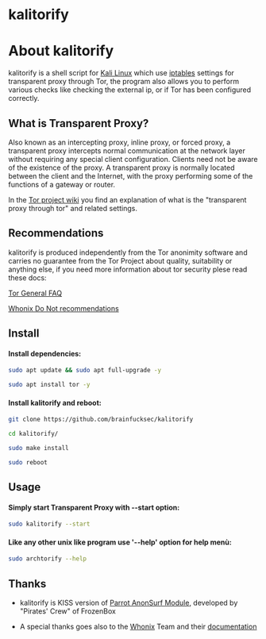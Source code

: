 # kalitorify

# About kalitorify

kalitorify is a shell script for [Kali Linux](https://www.kali.org/) which use [iptables](https://www.netfilter.org/projects/iptables/index.html) settings for transparent proxy through Tor, the program also allows you to perform various checks like checking the external ip, or if Tor has been configured correctly.

## What is Transparent Proxy?

Also known as an intercepting proxy, inline proxy, or forced proxy, a transparent proxy intercepts normal communication at the network layer without requiring any special client configuration. Clients need not be aware of the existence of the proxy. A transparent proxy is normally located between the client and the Internet, with the proxy performing some of the functions of a gateway or router.

In the [Tor project wiki](https://trac.torproject.org/projects/tor/wiki/doc/TransparentProxy) you find an explanation of what is the "transparent proxy through tor" and related settings.

## Recommendations

kalitorify is produced independently from the Tor anonimity software and carries no guarantee from the Tor Project about quality, suitability or anything else, if you need more information about tor security plese read these docs:

[Tor General FAQ](https://www.torproject.org/docs/faq.html.en)

[Whonix Do Not recommendations](https://www.whonix.org/wiki/DoNot)


## Install

#### Install dependencies:
```bash
sudo apt update && sudo apt full-upgrade -y

sudo apt install tor -y
```

#### Install kalitorify and reboot:
```bash
git clone https://github.com/brainfucksec/kalitorify

cd kalitorify/

sudo make install

sudo reboot
```


## Usage

#### Simply start Transparent Proxy with --start option:
```bash
sudo kalitorify --start
```

#### Like any other unix like program use '--help' option for help menù:
```bash
sudo archtorify --help
```

## Thanks

* kalitorify is KISS version of [Parrot AnonSurf Module](https://github.com/parrotsec/anonsurf), developed by "Pirates' Crew" of FrozenBox

* A special thanks goes also to the [Whonix](https://www.whonix.org/) Team and their [documentation](https://www.whonix.org/wiki/Documentation)
